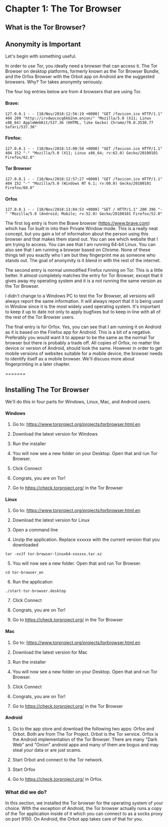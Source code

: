 # Chapter 1: The Tor Browser

## What is the Tor Browser?



## Anonymity is Important

Let's begin with something useful.

In order to use Tor, you ideally need a browser that can access it. The Tor Browser on desktop platforms, formerly known as the Tor Browser Bundle, and the Orfox Browser with the Orbot app on Android are the suggested browsers. Why? Tor takes anonymity seriously.

The four log entries below are from 4 browsers that are using Tor.

#### Brave:
`127.0.0.1 - - [10/Nov/2018:12:56:19 +0000] "GET /favicon.ico HTTP/1.1" 404 209 "http://irvdwucxcq6kb2nm.onion/" "Mozilla/5.0 (X11; Linux x86_64) AppleWebKit/537.36 (KHTML, like Gecko) Chrome/70.0.3538.77 Safari/537.36"`

#### Firefox:
`127.0.0.1 - - [10/Nov/2018:13:00:58 +0000] "GET /favicon.ico HTTP/1.1" 404 152 "-" "Mozilla/5.0 (X11; Linux x86_64; rv:62.0) Gecko/20100101 Firefox/62.0"`

#### Tor Browser
`127.0.0.1 - - [10/Nov/2018:12:57:27 +0000] "GET /favicon.ico HTTP/1.1" 404 152 "-" "Mozilla/5.0 (Windows NT 6.1; rv:60.0) Gecko/20100101 Firefox/60.0"`

#### Orfox
`127.0.0.1 - - [10/Nov/2018:13:04:53 +0000] "GET / HTTP/1.1" 200 396 "-" "Mozilla/5.0 (Android; Mobile; rv:52.0) Gecko/20100101 Firefox/52.0"`

The first log entry is from the Brave browser (https://www.brave.com) which has Tor built in into their Private Window mode. This is a really neat concept, but you gain a lot of information about the person using this browser and that makes them stand out. You can see which website that I am trying to access. You can see that I am running 64-bit Linux. You can also see that I am running a browser based on Chrome. None of these things tell you exactly who I am but they fingerprint me as someone who stands out. The goal of anonymity is it blend in with the rest of the internet.

The second entry is normal unmodified Firefox running on Tor. This is a little better. It almost completely matches the entry for Tor Browser, except that it gives away my operating system and it is a not running the same version as the Tor Browser.

I didn't change to a Windows PC to test the Tor Browser, all versions will always report the same information. It will always report that it is being used in Window since it is the most widely used operating system. It's important to keep it up to date not only to apply bugfixes but to keep in line with all of the rest of the Tor Browser users.

The final entry is for Orfox. Yes, you can see that I am running it on Android as it is based on the Firefox app for Android. This is a bit of a negative. Preferably you would want it to appear to be the same as the normal Tor browser but there is probably a trade off.  All copies of Orfox, no matter the device or version of Android, should look the same. However in order to get mobile versions of websites suitable for a mobile device, the browser needs to identify itself as a mobile browser. We'll discuss more about fingerprinting in a later chapter.

=======

## Installing The Tor Browser

We'll do this in four parts for Windows, Linux, Mac, and Android users.

#### Windows

1. Go to: https://www.torproject.org/projects/torbrowser.html.en

2. Download the latest version for Windows

3. Run the installer

4. You will now see a new folder on your Desktop. Open that and run Tor Browser.

5. Click Connect

6. Congrats, you are on Tor!

7. Go to https://check.torproject.org/ in the Tor Browser

#### Linux

1. Go to: https://www.torproject.org/projects/torbrowser.html.en

2. Download the latest version for Linux

3. Open a command line

4. Unzip the application. Replace xxxxxx with the current version that you downloaded

`tar -xvJf tor-browser-linux64-xxxxxx.tar.xz`

5. You will now see a new folder. Open that and run Tor Browser.

`cd tor-browser_en`

6. Run the application

`./start-tor-browser.desktop`

7. Click Connect

8. Congrats, you are on Tor!

9. Go to https://check.torproject.org/ in the Tor Browser

#### Mac

1. Go to: https://www.torproject.org/projects/torbrowser.html.en

2. Download the latest version for Mac

3. Run the installer

4. You will now see a new folder on your Desktop. Open that and run Tor Browser.

5. Click Connect

6. Congrats, you are on Tor!

7. Go to https://check.torproject.org/ in the Tor Browser

#### Android

1. Go to the app store and download the following two apps: Orfox
   and Orbot. Both are from The Tor Project. Orbot is the Tor service. Orfox is the Android implementation of the Tor Browser. There are many "Dark Web" and "Onion" android apps and many of them are bogus and may steal your data or are just scams.

2. Start Orbot and connect to the Tor network.

3. Start Orfox

4. Go to https://check.torproject.org/ in Orfox.



### What did we do?

In this section, we installed the Tor browser for the operating system of your choice. WIth the exception of Android, the Tor browser actually runs a copy of the Tor application inside of it which you can connect to as a socks proxy on port 9150. On Android, the Orbot app takes care of that for you.
